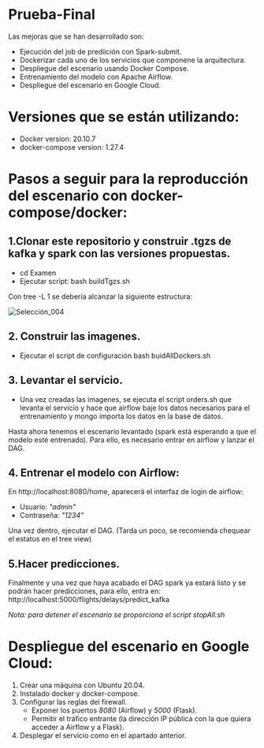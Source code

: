 # Prueba-Final

Las mejoras que se han desarrollado son: 
- Ejecución del job de prediición con Spark-submit.
- Dockerizar cada uno de los servicios que componene la arquitectura.
- Despliegue del escenario usando Docker Compose.
- Entrenamiento del modelo con Apache Airflow.
- Despliegue del escenario en Google Cloud.

# Versiones que se están utilizando:
- Docker version: 20.10.7
- docker-compose version: 1.27.4

# Pasos a seguir para la reproducción del escenario con docker-compose/docker:

## 1.Clonar este repositorio y construir .tgzs de kafka y spark con las versiones propuestas.

- cd Examen
- Ejecutar script: bash buildTgzs.sh

Con tree -L 1 se debería alcanzar la siguiente estructura:

![Selección_004](https://user-images.githubusercontent.com/94795264/142773618-b86e0c9b-4acf-4e23-b2bc-428512827208.png)
    
## 2. Construir las imagenes.
  - Ejecutar el script de configuración bash buidAllDockers.sh

## 3. Levantar el servicio.
  - Una vez creadas las imagenes, se ejecuta el script orders.sh que levanta el servicio y hace que airflow baje los datos necesarios para el entrenamiento y mongo importa los datos en la base de datos.

Hasta ahora tenemos el escenario levantado (spark está esperando a que el modelo esté entrenado). Para ello, es necesario entrar en airflow y lanzar el DAG.

## 4. Entrenar el modelo con Airflow:
 En http://localhost:8080/home, aparecerá el interfaz de login de airflow:
  - Usuario: _"admin"_
  - Contraseña: _"1234"_
  
  Una vez dentro, ejecutar el DAG. (Tarda un poco, se recomienda chequear el estatus en el tree view)
 
## 5.Hacer predicciones.

  Finalmente y una vez que haya acabado el DAG spark ya estará listo y se podrán hacer predicciones, para ello, entra en:  http://localhost:5000/flights/delays/predict_kafka
  
  _Nota: para detener el escenario se proporciona el script stopAll.sh_
# Despliegue del escenario en Google Cloud:

1. Crear una máquina con Ubuntu 20.04.
2. Instalado docker y docker-compose.
3. Configurar las reglas del firewall.
   - Exponer los puertos _8080_ (Airflow) y _5000_ (Flask).
   - Permitir el tráfico entrante (la dirección IP pública con la que quiera acceder a Airflow y a Flask).
4. Desplegar el servicio como en el apartado anterior.
